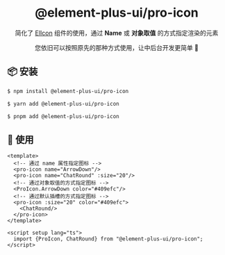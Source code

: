 <!--
 * @Description: 
 * @Author: <Haidu w936926@outlook.com>
 * @Date: 2024-10-05 22:43:24
 * @LastEditTime: 2024-10-10 11:00:38
 * 
-->
<h1 align="center">@element-plus-ui/pro-icon</h1>

<p align="center">简化了 <a href="https://element-plus.org/zh-CN/component/icon.html">ElIcon</a> 组件的使用，通过  <b>Name</b> 或 <b>对象取值</b> 的方式指定渲染的元素</p>
<p align="center">您依旧可以按照原先的那种方式使用，让中后台开发更简单 💪</P>

## 📦 安装

```bash
$ npm install @element-plus-ui/pro-icon
```

```bash
$ yarn add @element-plus-ui/pro-icon
```

```bash
$ pnpm add @element-plus-ui/pro-icon
```

## 🔨 使用

```vue
<template>
  <!-- 通过 name 属性指定图标 -->
  <pro-icon name="ArrowDown"/>
  <pro-icon name="ChatRound" :size="20"/>
  <!-- 通过对象取值的方式指定图标 -->
  <ProIcon.ArrowDown color="#409efc"/>
  <!-- 通过默认插槽的方式指定图标 -->
  <pro-icon :size="20" color="#409efc">
    <ChatRound/>
  </pro-icon>
</template>

<script setup lang="ts">
  import {ProIcon, ChatRound} from "@element-plus-ui/pro-icon";
</script>
```